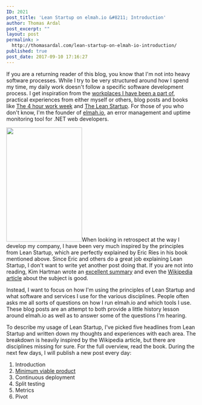 ```yaml
---
ID: 2021
post_title: 'Lean Startup on elmah.io &#8211; Introduction'
author: Thomas Ardal
post_excerpt: ""
layout: post
permalink: >
  http://thomasardal.com/lean-startup-on-elmah-io-introduction/
published: true
post_date: 2017-09-10 17:16:27
---
```

If you are a returning reader of this blog, you know that I'm not into heavy software processes. While I try to be very structured around how I spend my time, my daily work doesn't follow a specific software development process. I get inspiration from the <a href="https://www.linkedin.com/in/thomasardal/" target="_blank">workplaces I have been a part of</a>, practical experiences from either myself or others, blog posts and books like <a href="https://fourhourworkweek.com/" target="_blank">The 4 hour work week</a> and <a href="http://theleanstartup.com/book" target="_blank">The Lean Startup</a>. For those of you who don't know, I'm the founder of <a href="https://elmah.io/">elmah.io</a>, an error management and uptime monitoring tool for .NET web developers.

<img src="http://thomasardal.com/wp-content/uploads/2017/09/Lean_Startup1.png" alt="" width="200" height="303" class="alignleft size-full wp-image-2024" />When looking in retrospect at the way I develop my company, I have been very much inspired by the principles from Lean Startup, which are perfectly explained by Eric Ries in his book mentioned above. Since Eric and others do a great job explaining Lean Startup, I don't want to write yet another post doing that. If you are not into reading, Kim Hartman wrote an <a href="http://www.kimhartman.se/wp-content/uploads/2013/10/the-lean-startup-summary.pdf" target="_blank">excellent summary</a> and even the <a href="https://en.wikipedia.org/wiki/Lean_startup" target="_blank">Wikipedia article</a> about the subject is good.

Instead, I want to focus on how I'm using the principles of Lean Startup and what software and services I use for the various disciplines. People often asks me all sorts of questions on how I run elmah.io and which tools I use. These blog posts are an attempt to both provide a little history lesson around elmah.io as well as to answer some of the questions I'm hearing.

To describe my usage of Lean Startup, I've picked five headlines from Lean Startup and written down my thoughts and experiences with each area. The breakdown is heavily inspired by the Wikipedia article, but there are disciplines missing for sure. For the full overview, read the book. During the next few days, I will publish a new post every day:

<ol>
<li>Introduction</li>
<li><a href="http://thomasardal.com/lean-startup-on-elmah-io-minimum-viable-product/">Minimum viable product</a></li>
<li>Continuous deployment</li>
<li>Split testing</li>
<li>Metrics</li>
<li>Pivot</li>
</ol>